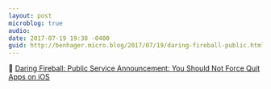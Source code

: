 ```yaml
---
layout: post
microblog: true
audio: 
date: 2017-07-19 19:38 -0400
guid: http://benhager.micro.blog/2017/07/19/daring-fireball-public.html
---
```

📱 [Daring Fireball: Public Service Announcement: You Should Not Force Quit Apps on iOS](https://daringfireball.net/2017/07/you_should_not_force_quit_apps)
